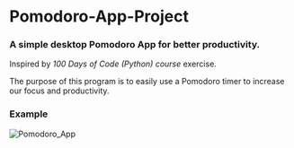 # Pomodoro-App-Project

### A simple desktop Pomodoro App for better productivity. 

Inspired by *100 Days of Code (Python) course* exercise.

The purpose of this program is to easily use a Pomodoro timer to increase our focus and productivity.

### Example

![Pomodoro_App](https://user-images.githubusercontent.com/77191089/221173680-47c6624c-3cda-43e8-8704-a5ecd1e8f83b.gif)
